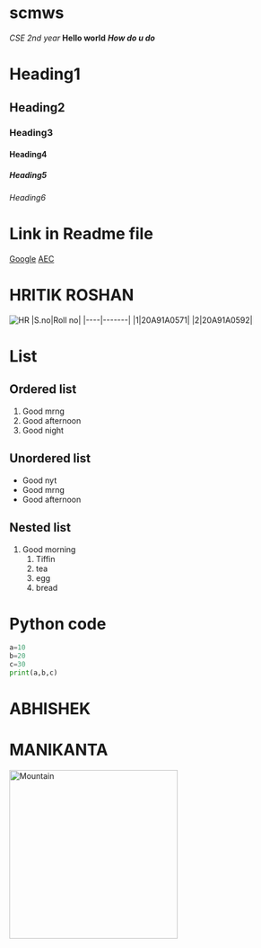 # scmws
*CSE 2nd year*
**Hello world**
***How do u do***
# Heading1
## Heading2
### Heading3
#### Heading4
##### Heading5
###### Heading6
# Link in Readme file
[Google](https://www.google.co.in/)
[AEC](https://aec.edu.in/)
# HRITIK ROSHAN
![HR](https://images.mid-day.com/images/images/2021/sep/Hrithik-afp_d.jpg)
|S.no|Roll no|
|----|-------|
|1|20A91A0571|
|2|20A91A0592|
# List
## Ordered list
1. Good mrng
2. Good afternoon
3. Good night
## Unordered list
- Good nyt
- Good mrng
- Good afternoon
## Nested list
1. Good morning
   1. Tiffin
   2. tea
   3. egg
   4. bread
# Python code
``` python
a=10
b=20
c=30
print(a,b,c)
```

# ABHISHEK
# MANIKANTA
<!DOCTYPE html>
<html>
<body>
<img src="https://www.w3schools.com/images/picture.jpg" alt="Mountain" style="width:300px">
</body>
</html>
